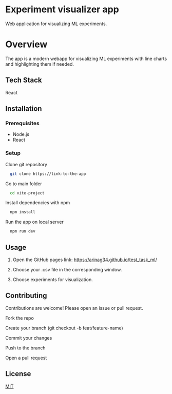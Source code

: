 
# Experiment visualizer app

Web application for visualizing ML experiments.

# Overview

The app is a modern webapp for visualizing ML experiments with line charts and highlighting them if needed.



## Tech Stack

React


## Installation

### Prerequisites

- Node.js
- React

### Setup

Clone git repository

```bash
  git clone https://link-to-the-app
```

Go to main folder

```bash
  cd vite-project
```

Install dependencies with npm

```bash
  npm install
```

Run the app on local server

```bash
  npm run dev
```




## Usage

1. Open the GitHub pages link: https://arinag34.github.io/test_task_ml/

2. Choose your .csv file in the corresponding window.

3. Choose experiments for visualization.

## Contributing

Contributions are welcome! Please open an issue or pull request.

Fork the repo

Create your branch (git checkout -b feat/feature-name)

Commit your changes

Push to the branch

Open a pull request


## License

[MIT](https://choosealicense.com/licenses/mit/)

